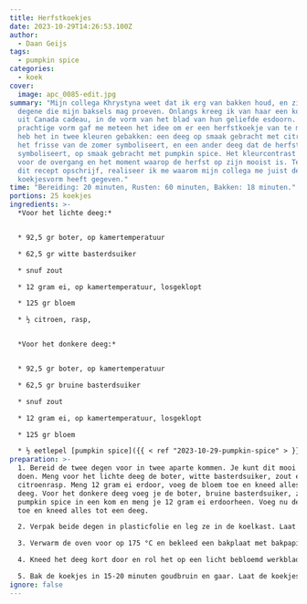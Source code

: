 ```yaml
---
title: Herfstkoekjes
date: 2023-10-29T14:26:53.100Z
author:
  - Daan Geijs
tags:
  - pumpkin spice
categories:
  - koek
cover:
  image: apc_0085-edit.jpg
summary: "Mijn collega Khrystyna weet dat ik erg van bakken houd, en zij is vaak
  degene die mijn baksels mag proeven. Onlangs kreeg ik van haar een koekjesvorm
  uit Canada cadeau, in de vorm van het blad van hun geliefde esdoorn. Deze
  prachtige vorm gaf me meteen het idee om er een herfstkoekje van te maken. Ik
  heb het in twee kleuren gebakken: een deeg op smaak gebracht met citroen, dat
  het frisse van de zomer symboliseert, en een ander deeg dat de herfst
  symboliseert, op smaak gebracht met pumpkin spice. Het kleurcontrast staat
  voor de overgang en het moment waarop de herfst op zijn mooist is. Terwijl ik
  dit recept opschrijf, realiseer ik me waarom mijn collega me juist deze
  koekjesvorm heeft gegeven."
time: "Bereiding: 20 minuten, Rusten: 60 minuten, Bakken: 18 minuten."
portions: 25 koekjes
ingredients: >-
  *Voor het lichte deeg:*


  * 92,5 gr boter, op kamertemperatuur

  * 62,5 gr witte basterdsuiker

  * snuf zout

  * 12 gram ei, op kamertemperatuur, losgeklopt

  * 125 gr bloem

  * ½ citroen, rasp,


  *Voor het donkere deeg:*


  * 92,5 gr boter, op kamertemperatuur

  * 62,5 gr bruine basterdsuiker

  * snuf zout

  * 12 gram ei, op kamertemperatuur, losgeklopt

  * 125 gr bloem

  * ½ eetlepel [pumpkin spice]({{ < ref "2023-10-29-pumpkin-spice" > }}) of koekkruiden.
preparation: >-
  1. Bereid de twee degen voor in twee aparte kommen. Je kunt dit mooi tegelijk
  doen. Meng voor het lichte deeg de boter, witte basterdsuiker, zout en de
  citroenrasp. Meng 12 gram ei erdoor, voeg de bloem toe en kneed alles tot een
  deeg. Voor het donkere deeg voeg je de boter, bruine basterdsuiker, zout en de
  pumpkin spice in een kom en meng je 12 gram ei erdoorheen. Voeg nu de bloem
  toe en kneed alles tot een deeg.

  2. Verpak beide degen in plasticfolie en leg ze in de koelkast. Laat ze minimaal 1 uur rusten. Een koud deeg is beter om straks strakke vormen uit te snijden.

  3. Verwarm de oven voor op 175 °C en bekleed een bakplaat met bakpapier.

  4. Kneed het deeg kort door en rol het op een licht bebloemd werkblad uit tot een dikte van 4-5 millimeter. Steek of snijd de gewenste koekjesvormen uit en leg ze met voldoende tussenruimte op de bakplaat. Deze koekjes vloeien niet veel uit tijdens het bakken. Gebruik de twee kleuren deeg om mooie patronen te maken. Voor de bladeren kun je het deeg doormidden snijden en de gekleurde helften wisselen. Voor de ronde cirkels kun je van ieder deeg een bal rollen en beide plakken op elkaar leggen. Rol deze vervolgens op en snijd er plakken van.

  5. Bak de koekjes in 15-20 minuten goudbruin en gaar. Laat de koekjes afkoelen op een rooster.
ignore: false
---
```

